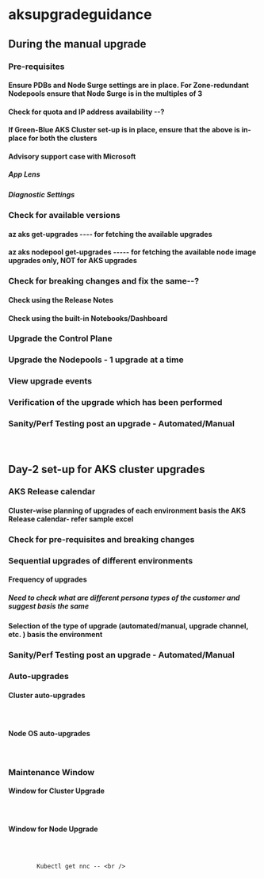 # aksupgradeguidance

## During the manual upgrade <br />
###	Pre-requisites <br />
####		Ensure PDBs and Node Surge settings are in place. For Zone-redundant Nodepools ensure that Node Surge is in the multiples of 3 <br />
####		Check for quota and IP address availability --? <br />
####		If Green-Blue AKS Cluster set-up is in place, ensure that the above is in-place for both the clusters <br />
####		Advisory support case with Microsoft <br />
#####			App Lens <br />
#####			Diagnostic Settings <br />
###	Check for available versions <br />
####		az aks get-upgrades ---- for fetching the available upgrades  <br />
####		az aks nodepool get-upgrades ----- for fetching the available node image upgrades only, NOT for AKS upgrades <br />
###	Check for breaking changes and fix the same--? <br />
####		Check using the Release Notes <br />
####		Check using the built-in Notebooks/Dashboard <br />
###	Upgrade the Control Plane <br />
###	Upgrade the Nodepools - 1 upgrade at a time <br />
###	View upgrade events <br />
###	Verification of the upgrade which has been performed <br />
###	Sanity/Perf Testing post an upgrade - Automated/Manual <br /><br /><br />



## Day-2 set-up for AKS cluster upgrades <br />
###	AKS Release calendar <br />
####		Cluster-wise planning of upgrades of each environment basis the AKS Release calendar- refer sample excel <br />
###	Check for pre-requisites and breaking changes <br />
###	Sequential upgrades of different environments <br />
####		Frequency of upgrades <br />
#####			Need to check what are different persona types of the customer and suggest basis the same <br />
####		Selection of the type of upgrade (automated/manual, upgrade channel, etc. ) basis the environment <br />
###	Sanity/Perf Testing post an upgrade - Automated/Manual <br />
###	Auto-upgrades <br />
####		Cluster auto-upgrades <br />
#####			<more detailing here> <br />
####		Node OS auto-upgrades <br />
#####			<more detailing here> <br />
###	Maintenance Window <br />
####		Window for Cluster Upgrade <br />
#####			<more detailing here> <br />
####		Window for Node Upgrade <br />
#####			<more detailing here> <br />
			
			Kubectl get nnc -- <br />

